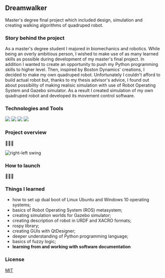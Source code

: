 ## Dreamwalker
Master's degree final project which included design, simulation and creating walking algorithms of quadruped robot.

### Story behind the project

As a master's degree student I majored in biomechanics and robotics. While being an overly ambitious person, I wished to make use of as many learned skills as possible during development of my master's final project. In addition I wanted to create an opportunity to push my Python programming skills to higher level. Then, inspired by Boston Dynamics' creations, I decided to make my own quadruped robot. Unfortunately I couldn't afford to build actual robot but, thanks to my thesis advisor's advice, I found out about possibility of making realisic simulation with use of Robot Operating System and Gazebo simulator. As a result I created simulation of my own quadruped robot and developed its movement control software.

### Technologies and Tools
![](https://img.shields.io/badge/OS-Ubuntu_18.04-informational?style=flat-square&logo=<LOGO_NAME>&logoColor=white&color=red)
![](https://img.shields.io/badge/ROS-Melodic_Morenia-informational?style=flat-square&logo=<LOGO_NAME>&logoColor=white&color=orange)
![](https://img.shields.io/badge/GAZEBO-9.0-informational?style=flat-square&logo=<LOGO_NAME>&logoColor=white&color=yellow)
![](https://img.shields.io/badge/Python-2.7-informational?style=flat-square&logo=<LOGO_NAME>&logoColor=white&color=important)



### Project overview

🚧🚧🚧

![right-left swing](https://user-images.githubusercontent.com/51023622/114757579-51ceee00-9d5c-11eb-8904-d62f83f91584.gif)

### How to launch

🚧🚧🚧

### Things I learned
- how to set up dual boot of Linux Ubuntu and Windows 10 operating systems;
- basics of Robot Operating System (ROS) metasystem;
- creating simulation worlds for Gazebo simulator;
- creating description of robot in URDF and XACRO formats;
- rospy library;
- creating GUIs with QtDesigner;
- deeper understanding of Python programming language;
- basics of fuzzy logic;
- **learning from and working with software documentation**

### License
[MIT](https://choosealicense.com/licenses/mit/)
